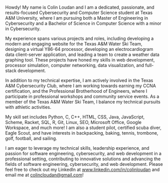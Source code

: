 Howdy! My name is Colin Loudan and I am a dedicated, passionate, and results-focused Cybersecurity and Computer Science student at Texas A&M University, where I am pursuing both a Master of Engineering in Cybersecurity and a Bachelor of Science in Computer Science with a minor in Cybersecurity.

My experience spans various projects and roles, including developing a modern and engaging website for the Texas A&M Water Ski Team, designing a virtual Y86-64 processor, developing an electrocardiogram data client-server application, and leading a team to create a weather data graphing tool. These projects have honed my skills in web development, processor simulation, computer networking, data visualization, and full-stack development.

In addition to my technical expertise, I am actively involved in the Texas A&M Cybersecurity Club, where I am working towards earning my CCNA certification, and the Professional Brotherhood of Engineers, where I participate in professional workshops and community service events. As a member of the Texas A&M Water Ski Team, I balance my technical pursuits with athletic activities.

My skill set includes Python, C, C++, HTML, CSS, Java, JavaScript, Scheme, Racket, SQL, R, Git, Linux, SEO, Microsoft Office, Google Workspace, and much more! I am also a student pilot, certified scuba diver, Eagle Scout, and have interests in backpacking, baking, tennis, trombone, golf, football, and sailing.

I am eager to leverage my technical skills, leadership experience, and passion for software engineering, cybersecurity, and web development in a professional setting, contributing to innovative solutions and advancing the fields of software engineering, cybersecurity, and web development. Please feel free to check out my LinkedIn at www.linkedin.com/in/colinloudan and email me at colincloudan@gmail.com!
